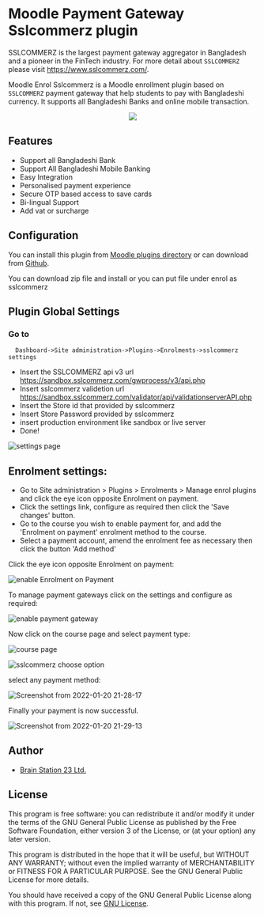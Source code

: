 # Moodle Payment Gateway Sslcommerz plugin

SSLCOMMERZ is the largest payment gateway aggregator in Bangladesh and a pioneer in the FinTech industry. For more detail about `SSLCOMMERZ` please visit https://www.sslcommerz.com/.

Moodle Enrol Sslcommerz is a Moodle enrollment plugin based on `SSLCOMMERZ` payment gateway that help students to pay with Bangladeshi currency. It supports all Bangladeshi Banks and online mobile transaction.

<p align="center">
<img src="https://i.imgur.com/QH1SUwO.jpg">
</p>

## Features
- Support all Bangladeshi Bank 
- Support All Bangladeshi Mobile Banking
- Easy Integration
- Personalised payment experience
- Secure OTP based access to save cards
- Bi-lingual Support
- Add vat or surcharge

## Configuration

You can install this plugin from [Moodle plugins directory](https://moodle.org/plugins) or can download from [Github](https://github.com/eLearning-BS23/paygw_sslcommerz).

You can download zip file and install or you can put file under enrol as sslcommerz

## Plugin Global Settings
### Go to 
```
  Dashboard->Site administration->Plugins->Enrolments->sslcommerz settings
```
- Insert the SSLCOMMERZ api v3 url
  https://sandbox.sslcommerz.com/gwprocess/v3/api.php
- Insert sslcommerz validetion url 
  https://sandbox.sslcommerz.com/validator/api/validationserverAPI.php
- Insert the Store id that provided by sslcommerz
- Insert Store Password provided by sslcommerz
- insert production environment like sandbox or live server 
- Done!

![settings page](https://user-images.githubusercontent.com/97436713/150731059-4900ac21-169a-4bae-a4ec-999b9ba8a719.png)

## Enrolment settings: 

- Go to Site administration > Plugins > Enrolments > Manage enrol plugins and click the eye icon opposite Enrolment on payment.
- Click the settings link, configure as required then click the 'Save changes' button.
- Go to the course you wish to enable payment for, and add the 'Enrolment on payment' enrolment method to the course.
- Select a payment account, amend the enrolment fee as necessary then click the button 'Add method'

Click the eye icon opposite Enrolment on payment:

![enable Enrolment on Payment](https://user-images.githubusercontent.com/97436713/150732364-f39bae07-d654-49fe-a2a1-d3015c707acc.png)

To manage payment gateways click on the settings and configure as required:

![enable payment gateway](https://user-images.githubusercontent.com/97436713/150734313-7c564f4a-0cbb-4efc-b29e-3058806a77b1.png)

Now click on the course page and select payment type:

![course page](https://user-images.githubusercontent.com/97436713/150734644-1ee7a5c0-1e18-4e94-82a8-904f35b8acc4.png)

![sslcommerz choose option](https://user-images.githubusercontent.com/97436713/150734426-96c6ae7e-f9b1-410f-a11f-a4453ccd3597.png)

select any payment method:

![Screenshot from 2022-01-20 21-28-17](https://user-images.githubusercontent.com/97436713/150734465-7192e4e6-583a-4b19-b1b8-541f1a97167c.png)

Finally your payment is now successful.

![Screenshot from 2022-01-20 21-29-13](https://user-images.githubusercontent.com/97436713/150734685-5d3f1696-034c-498f-abf6-613f0d1ab4c7.png)

## Author
- [Brain Station 23 Ltd.](https://brainstation-23.com)

## License
This program is free software: you can redistribute it and/or modify it under the terms of the GNU General Public License as published by the Free Software Foundation, either version 3 of the License, or (at your option) any later version.

This program is distributed in the hope that it will be useful, but WITHOUT ANY WARRANTY; without even the implied warranty of MERCHANTABILITY or FITNESS FOR A PARTICULAR PURPOSE. See the GNU General Public License for more details.

You should have received a copy of the GNU General Public License along with this program. If not, see [GNU License](http://www.gnu.org/licenses/).
